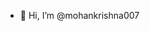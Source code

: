 - 👋 Hi, I’m @mohankrishna007
<!---
mohankrishna007/mohankrishna007 is a ✨ special ✨ repository because its `README.md` (this file) appears on your GitHub profile.
You can click the Preview link to take a look at your changes.
--->
